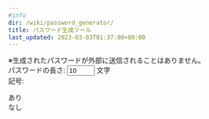 ```yaml
---
#info
dir: /wiki/password_generator/
title: パスワード生成ツール
last_updated: 2023-03-03T01:37:00+09:00
---
```


<style>
  .wiki .pass-length {
    width: 50px;
  }
  .wiki .radio {
    display: inline;
  }
</style>
※生成されたパスワードが外部に送信されることはありません。\
パスワードの長さ: <input type="number" class="pass-length" value="10" min="8" max="15" onblur="console.log(this.value)"> 文字\
記号: <label><div class="radio" name="symbol" checked></div><span> あり</span></label> <label><div class="radio" name="symbol"></div><span> なし</span></label>
